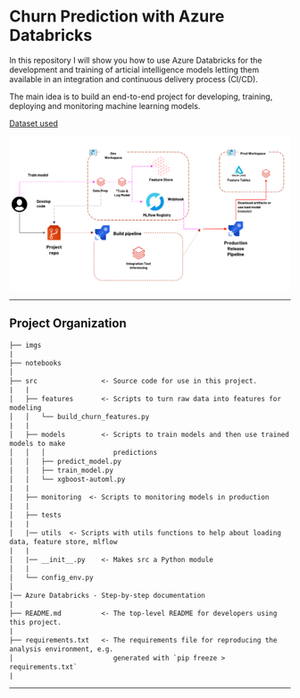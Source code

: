Churn Prediction with Azure Databricks
==============================

In this repository I will show you how to use Azure Databricks for the development and training of articial intelligence models letting them available in an integration and continuous delivery process (CI/CD).

The main idea is to build an end-to-end project for developing, training, deploying and monitoring machine learning models.

[Dataset used](https://www.kaggle.com/datasets/ankitverma2010/ecommerce-customer-churn-analysis-and-prediction)


![Front](imgs/azure_databricks_e2e_architecture.png)

------------
Project Organization
------------

```
├── imgs
|
├── notebooks
│
├── src                <- Source code for use in this project.
|   |
│   ├── features       <- Scripts to turn raw data into features for modeling
│   │   └── build_churn_features.py
|   |
│   ├── models         <- Scripts to train models and then use trained models to make
│   │   │                 predictions
│   │   ├── predict_model.py
│   │   ├── train_model.py
│   │   └── xgboost-automl.py
|   |
│   ├── monitoring  <- Scripts to monitoring models in production
|   |
│   ├── tests
|   |
│   |── utils  <- Scripts with utils functions to help about loading data, feature store, mlflow 
|   |     
│   |── __init__.py    <- Makes src a Python module
│   |
│   └── config_env.py
│ 
|── Azure Databricks - Step-by-step documentation
|
├── README.md          <- The top-level README for developers using this project.
|
├── requirements.txt   <- The requirements file for reproducing the analysis environment, e.g.
│                         generated with `pip freeze > requirements.txt`
|
```
--------
